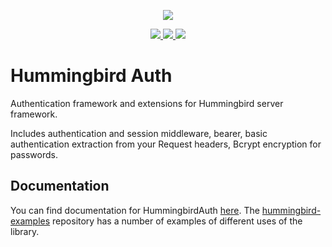 <p align="center">
<picture>
  <source media="(prefers-color-scheme: dark)" srcset="https://github.com/hummingbird-project/hummingbird/assets/9382567/48de534f-8301-44bd-b117-dfb614909efd">
  <img src="https://github.com/hummingbird-project/hummingbird/assets/9382567/e371ead8-7ca1-43e3-8077-61d8b5eab879">
</picture>
</p>  
<p align="center">
<a href="https://swift.org">
  <img src="https://img.shields.io/badge/swift-5.9-brightgreen.svg"/>
</a>
<a href="https://github.com/hummingbird-project/hummingbird-auth/actions?query=workflow%3ACI">
  <img src="https://github.com/hummingbird-project/hummingbird-auth/actions/workflows/ci.yml/badge.svg?branch=main"/>
</a>
<a href="https://discord.gg/7ME3nZ7mP2">
  <img src="https://img.shields.io/badge/chat-discord-brightgreen.svg"/>
</a>
</p>

# Hummingbird Auth

Authentication framework and extensions for Hummingbird server framework.

Includes authentication and session middleware, bearer, basic authentication extraction from your Request headers, Bcrypt encryption for passwords.


## Documentation

You can find documentation for HummingbirdAuth [here](https://docs.hummingbird.codes/2.0/documentation/hummingbirdauth). The [hummingbird-examples](https://github.com/hummingbird-project/hummingbird-examples) repository has a number of examples of different uses of the library.
